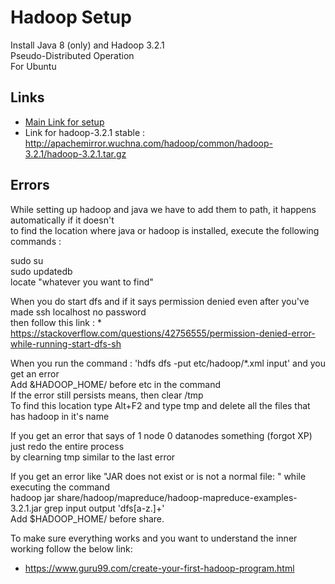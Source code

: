 # Hadoop Setup  
Install Java 8 (only) and Hadoop 3.2.1  
Pseudo-Distributed Operation  
For Ubuntu  

## Links  
* [Main Link for setup](https://hadoop.apache.org/docs/stable/hadoop-project-dist/hadoop-common/SingleCluster.html#Execution)  
* Link for hadoop-3.2.1 stable : http://apachemirror.wuchna.com/hadoop/common/hadoop-3.2.1/hadoop-3.2.1.tar.gz  

## Errors  
While setting up hadoop and java we have to add them to path, it happens automatically if it doesn't  
to find the location where java or hadoop is installed, execute the following commands  :

sudo su  
sudo updatedb  
locate "whatever you want to find" 

When you do start dfs and if it says permission denied even after you've made ssh localhost no password  
then follow this link : * https://stackoverflow.com/questions/42756555/permission-denied-error-while-running-start-dfs-sh  

When you run the command : 'hdfs dfs -put etc/hadoop/*.xml input' and you get an error  
Add &HADOOP_HOME/ before etc in the command  
If the error still persists means, then clear /tmp  
To find this location type Alt+F2 and type tmp and delete all the files that has hadoop in it's name  

If you get an error that says of 1 node 0 datanodes something (forgot XP) just redo the entire process  
by clearning tmp similar to the last error  

If you get an error like "JAR does not exist or is not a normal file: " while executing the command  
hadoop jar share/hadoop/mapreduce/hadoop-mapreduce-examples-3.2.1.jar grep input output 'dfs[a-z.]+'  
Add $HADOOP_HOME/ before share.  

To make sure everything works and you want to understand the inner working follow the below link:  
* https://www.guru99.com/create-your-first-hadoop-program.html  


